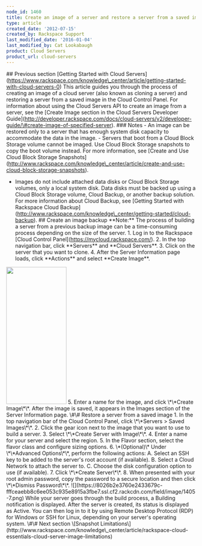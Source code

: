```yaml
---
node_id: 1460
title: Create an image of a server and restore a server from a saved image
type: article
created_date: '2012-07-15'
created_by: Rackspace Support
last_modified_date: '2016-01-04'
last_modified_by: Cat Lookabaugh
product: Cloud Servers
product_url: cloud-servers
---
```


\#\# Previous section \[Getting Started with Cloud
Servers\](https://www.rackspace.com/knowledge\_center/article/getting-started-with-cloud-servers-0)
This article guides you through the process of creating an image of a
cloud server (also known as cloning a server) and restoring a server
from a saved image in the Cloud Control Panel. For information about
using the Cloud Servers API to create an image from a server, see the
\[Create Image section in the Cloud Servers Developer
Guide\](http://developer.rackspace.com/docs/cloud-servers/v2/developer-guide/\#create-image-of-specified-server).
\#\#\# Notes - An image can be restored only to a server that has enough
system disk capacity to accommodate the data in the image. - Servers
that boot from a Cloud Block Storage volume cannot be imaged. Use Cloud
Block Storage snapshots to copy the boot volume instead. For more
information, see \[Create and Use Cloud Block Storage
Snapshots\](http://www.rackspace.com/knowledge\_center/article/create-and-use-cloud-block-storage-snapshots).
- Images do not include attached data disks or Cloud Block Storage
volumes, only a local system disk. Data disks must be backed up using a
Cloud Block Storage volume, Cloud Backup, or another backup solution.
For more information about Cloud Backup, see \[Getting Started with
Rackspace Cloud
Backup\](http://www.rackspace.com/knowledge\_center/getting-started/cloud-backup).
\#\# Create an image backup \*\*Note:\*\* The process of building a
server from a previous backup image can be a time-consuming process
depending on the size of the server. 1. Log in to the Rackspace \[Cloud
Control Panel\](https://mycloud.rackspace.com/). 2. In the top
navigation bar, click \*\*Servers\*\* and \*\*Cloud Servers\*\*. 3.
Click on the server that you want to clone. 4. After the Server
Information page loads, click \*\*Actions\*\* and select \*\*Create
Image\*\*.
<img src="https://8026b2e3760e2433679c-fffceaebb8c6ee053c935e8915a3fbe7.ssl.cf2.rackcdn.com/field/image/Screen%20Shot%202015-01-12%20at%205.25.09%20AM.png" width="160" height="364" />
5. Enter a name for the image, and click \*\*Create Image\*\*. After the
image is saved, it appears in the Images section of the Server
Information page. \#\# Restore a server from a saved image 1. In the top
navigation bar of the Cloud Control Panel, click \*\*Servers &gt; Saved
Images\*\*. 2. Click the gear icon next to the image that you want to
use to build a server. 3. Select \*\*Create Server with Image\*\*. 4.
Enter a name for your server and select the region. 5. In the Flavor
section, select the flavor class and configure sizing options. 6.
\*(Optional)\* Under \*\*Advanced Options\*\*, perform the following
actions: A. Select an SSH key to be added to the server's root account
(if available). B. Select a Cloud Network to attach the server to. C.
Choose the disk configuration option to use (if available). 7. Click
\*\*Create Server\*\*. 8. When presented with your root admin password,
copy the password to a secure location and then click \*\*Dismiss
Password\*\*.
![](https://8026b2e3760e2433679c-fffceaebb8c6ee053c935e8915a3fbe7.ssl.cf2.rackcdn.com/field/image/1405-7.png) While
your server goes through the build process, a Building notification is
displayed. After the server is created, its status is displayed as
Active. You can then log in to it by using Remote Desktop Protocol (RDP)
for Windows or SSH for Linux, depending on your server's operating
system. \#\# Next section \[Snapshot
Limitations\](http://www.rackspace.com/knowledge\_center/article/rackspace-cloud-essentials-cloud-server-image-limitations)

